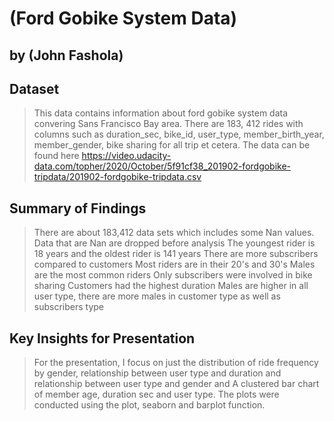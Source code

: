 # (Ford Gobike System Data)
## by (John Fashola)


## Dataset

> This data contains information about ford gobike system data convering Sans Francisco Bay area. There are 183, 412 rides with columns such as duration_sec, bike_id, user_type, member_birth_year, member_gender, bike sharing for all trip et cetera. The data can be found here https://video.udacity-data.com/topher/2020/October/5f91cf38_201902-fordgobike-tripdata/201902-fordgobike-tripdata.csv

## Summary of Findings

>There are about 183,412 data sets which includes some Nan values.
Data that are Nan are dropped before analysis
The youngest rider is 18 years and the oldest rider is 141 years
There are more subscribers compared to customers
Most riders are in their 20's and 30's
Males are the most common riders
Only subscribers were involved in bike sharing
Customers had the highest duration
Males are higher in all user type, there are more males in customer type as well as subscribers type


## Key Insights for Presentation

> For the presentation, I focus on just the distribution of ride frequency by gender, relationship between user type and duration and  relationship between user type and gender and A clustered bar chart of member age, duration sec and user type. The plots were conducted using the plot, seaborn and barplot function.